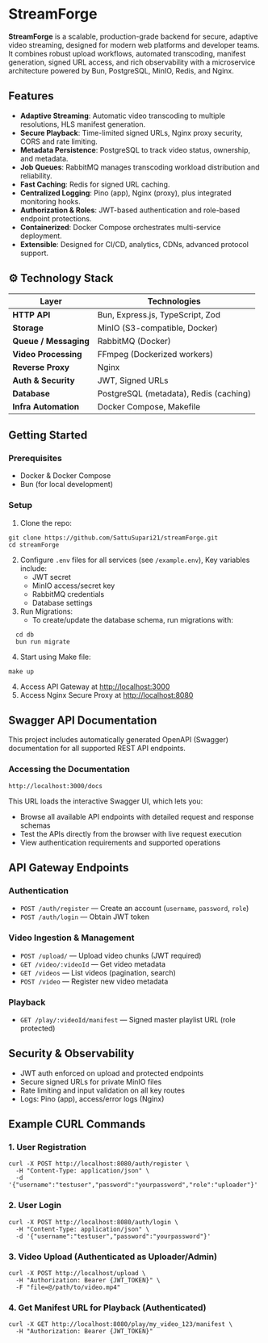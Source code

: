 # StreamForge

**StreamForge** is a scalable, production-grade backend for secure, adaptive video streaming, designed for modern web platforms and developer teams. It combines robust upload workflows, automated transcoding, manifest generation, signed URL access, and rich observability with a microservice architecture powered by Bun, PostgreSQL, MinIO, Redis, and Nginx.

## Features

- **Adaptive Streaming**: Automatic video transcoding to multiple resolutions, HLS manifest generation.
- **Secure Playback**: Time-limited signed URLs, Nginx proxy security, CORS and rate limiting.
- **Metadata Persistence**: PostgreSQL to track video status, ownership, and metadata.
- **Job Queues**: RabbitMQ manages transcoding workload distribution and reliability.
- **Fast Caching**: Redis for signed URL caching.
- **Centralized Logging**: Pino (app), Nginx (proxy), plus integrated monitoring hooks.
- **Authorization & Roles**: JWT-based authentication and role-based endpoint protections.
- **Containerized**: Docker Compose orchestrates multi-service deployment.
- **Extensible**: Designed for CI/CD, analytics, CDNs, advanced protocol support.

## ⚙️ Technology Stack

| Layer                 | Technologies                           |
| --------------------- | -------------------------------------- |
| **HTTP API**          | Bun, Express.js, TypeScript, Zod       |
| **Storage**           | MinIO (S3-compatible, Docker)          |
| **Queue / Messaging** | RabbitMQ (Docker)                      |
| **Video Processing**  | FFmpeg (Dockerized workers)            |
| **Reverse Proxy**     | Nginx                                  |
| **Auth & Security**   | JWT, Signed URLs                       |
| **Database**          | PostgreSQL (metadata), Redis (caching) |
| **Infra Automation**  | Docker Compose, Makefile               |

## Getting Started

### Prerequisites
- Docker & Docker Compose
- Bun (for local development)
### Setup

1. Clone the repo:
```
git clone https://github.com/SattuSupari21/streamForge.git
cd streamForge
```

2. Configure `.env` files for all services (see `/example.env`), Key variables include: 
	- JWT secret
	- MinIO access/secret key
	- RabbitMQ credentials
	- Database settings
3. Run Migrations:
    - To create/update the database schema, run migrations with:
  ```
    cd db
    bun run migrate
  ```
4. Start using Make file:
```
make up
```
4. Access API Gateway at [http://localhost:3000](http://localhost:3000)
5. Access Nginx Secure Proxy at [http://localhost:8080](http://localhost:8080)

## Swagger API Documentation
This project includes automatically generated OpenAPI (Swagger) documentation for all supported REST API endpoints.

### Accessing the Documentation
```
http://localhost:3000/docs
```
This URL loads the interactive Swagger UI, which lets you:
- Browse all available API endpoints with detailed request and response schemas
- Test the APIs directly from the browser with live request execution
- View authentication requirements and supported operations

## API Gateway Endpoints

### Authentication

- `POST /auth/register` — Create an account (`username`, `password`, `role`)
- `POST /auth/login` — Obtain JWT token
### Video Ingestion & Management

- `POST /upload/` — Upload video chunks (JWT required)
- `GET /video/:videoId` — Get video metadata
- `GET /videos` — List videos (pagination, search)
- `POST /video` — Register new video metadata
### Playback
- `GET /play/:videoId/manifest` — Signed master playlist URL (role protected)

## Security & Observability

- JWT auth enforced on upload and protected endpoints
- Secure signed URLs for private MinIO files
- Rate limiting and input validation on all key routes
- Logs: Pino (app), access/error logs (Nginx)

## Example CURL Commands
### 1. User Registration
```
curl -X POST http://localhost:8080/auth/register \
  -H "Content-Type: application/json" \
  -d '{"username":"testuser","password":"yourpassword","role":"uploader"}'
```
### 2. User Login
```
curl -X POST http://localhost:8080/auth/login \
  -H "Content-Type: application/json" \
  -d '{"username":"testuser","password":"yourpassword"}'
```
### 3. Video Upload (Authenticated as Uploader/Admin)
```
curl -X POST http://localhost/upload \
  -H "Authorization: Bearer {JWT_TOKEN}" \
  -F "file=@/path/to/video.mp4"
```
### 4. Get Manifest URL for Playback (Authenticated)
```
curl -X GET http://localhost:8080/play/my_video_123/manifest \
  -H "Authorization: Bearer {JWT_TOKEN}"
```
